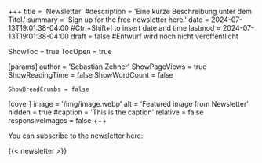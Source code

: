 +++
title = 'Newsletter'
#description = 'Eine kurze Beschreibung unter dem Titel.'
summary = 'Sign up for the free newsletter here.'
date = 2024-07-13T19:01:38-04:00 #Ctrl+Shift+I to insert date and time
lastmod = 2024-07-13T19:01:38-04:00
draft = false #Entwurf wird noch nicht veröffentlicht

ShowToc = true
TocOpen = true

[params]
    author = 'Sebastian Zehner'
    ShowPageViews = true
    ShowReadingTime = false
    ShowWordCount = false

    ShowBreadCrumbs = false

[cover]
    image = '/img/image.webp'
    alt = 'Featured image from Newsletter'
    hidden = true
    #caption = 'This is the caption'
    relative = false
    responsiveImages = false
+++

You can subscribe to the newsletter here:

{{< newsletter >}}

<!-- {{< chat testroom >}} -->

